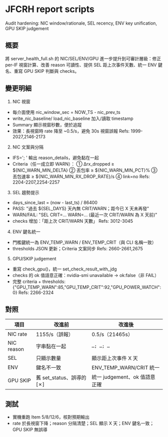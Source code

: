 # JFCRH report scripts
Audit hardening: NIC window/rationale, SEL recency, ENV key unification, GPU SKIP judgement
## 概要
將 server_health_full.sh 的 NIC/SEL/ENV/GPU 進一步提升到可審計層級：修正 per-IF 視窗計算、改善 reason 可讀性、提供 SEL 距上次事件天數、統一 ENV 鍵名、重寫 GPU SKIP 判斷與 checks。

## 變更明細
1) NIC 視窗
- 每介面使用 nic_window_sec = NOW_TS - nic_prev_ts
- write_nic_baseline/ load_nic_baseline 加入/讀取 timestamp
- Summary 顯示視窗秒數，便於追蹤
- 效果：長視窗時 rate 降至 ~0.5/s，避免 30s 視窗誤報
Refs: 1999-2027,2146-2173

2) NIC 文案與分隔
- IFS='; ' 輸出 reason_details，避免黏在一起
- Criteria（任一成立即 WARN）：
  ① Δrx_dropped ≥ ${NIC_WARN_MIN_DELTA}
  ② 丟包率 ≥ ${NIC_WARN_MIN_PCT}%
  ③ 丟包速率 ≥ ${NIC_WARN_MIN_RX_DROP_RATE}/s
  ④ link=no
Refs: 2204-2207,2254-2257

3) SEL 趨勢提示
- days_since_last = (now - last_ts) / 86400
- PASS: "過去 ${SEL_DAYS} 天內無 CRIT/WARN；距今已 X 天未再發"
- WARN/FAIL: "SEL CRIT=… WARN=… (最近一次 CRIT/WARN 為 X 天前)"
- checks 增加：「距上次 CRIT/WARN 天數」
Refs: 3012-3045

4) ENV 鍵名統一
- 門檻鍵統一為 ENV_TEMP_WARN / ENV_TEMP_CRIT（與 CLI 名稱一致）
- thresholds JSON 更新；Criteria 文案同步
Refs: 2660-2661,2675

5) GPU/SKIP judgement
- 重寫 check_gpu()，統一 set_check_result_with_jdg
- checks 的 ok 值語意正確：nvidia-smi unavailable → ok:false（非 FAIL）
- 完整 criteria + thresholds: {"GPU_TEMP_WARN":85,"GPU_TEMP_CRIT":92,"GPU_POWER_WATCH":0}
Refs: 2266-2324

## 對照
| 項目 | 改進前 | 改進後 |
|---|---|---|
| NIC rate | 1155/s（誤報） | 0.5/s（21465s） |
| NIC reason | 字串黏在一起 | `…; …; …` |
| SEL | 只顯示數量 | 顯示距上次事件 X 天 |
| ENV | 鍵名不一致 | ENV_TEMP_WARN/CRIT 統一 |
| GPU SKIP | 舊 set_status、誤導的 [✗] | 統一 judgement、ok 值語意正確 |

## 測試
- 實機重跑 Item 5/8/12/6，核對預期輸出
- rate 於長視窗下降；reason 分隔清楚；SEL 顯示 X 天；ENV 鍵名一致；GPU SKIP 無誤導

